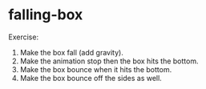 falling-box
===========

Exercise:

1. Make the box fall (add gravity).
2. Make the animation stop then the box hits the bottom.
3. Make the box bounce when it hits the bottom.
4. Make the box bounce off the sides as well.
